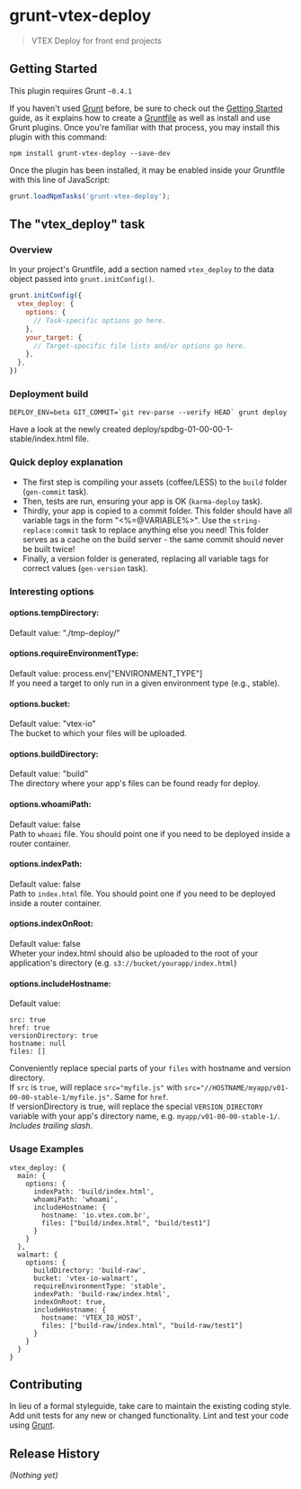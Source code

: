 # grunt-vtex-deploy

> VTEX Deploy for front end projects

## Getting Started
This plugin requires Grunt `~0.4.1`

If you haven't used [Grunt](http://gruntjs.com/) before, be sure to check out the [Getting Started](http://gruntjs.com/getting-started) guide, as it explains how to create a [Gruntfile](http://gruntjs.com/sample-gruntfile) as well as install and use Grunt plugins. Once you're familiar with that process, you may install this plugin with this command:

```shell
npm install grunt-vtex-deploy --save-dev
```

Once the plugin has been installed, it may be enabled inside your Gruntfile with this line of JavaScript:

```js
grunt.loadNpmTasks('grunt-vtex-deploy');
```

## The "vtex_deploy" task

### Overview
In your project's Gruntfile, add a section named `vtex_deploy` to the data object passed into `grunt.initConfig()`.

```js
grunt.initConfig({
  vtex_deploy: {
    options: {
      // Task-specific options go here.
    },
    your_target: {
      // Target-specific file lists and/or options go here.
    },
  },
})
```

### Deployment build

    DEPLOY_ENV=beta GIT_COMMIT=`git rev-parse --verify HEAD` grunt deploy

Have a look at the newly created deploy/spdbg-01-00-00-1-stable/index.html file.


### Quick deploy explanation

- The first step is compiling your assets (coffee/LESS) to the `build` folder (`gen-commit` task).
- Then, tests are run, ensuring your app is OK (`karma-deploy` task).
- Thirdly, your app is copied to a commit folder.
This folder should have all variable tags in the form "&lt;%=@VARIABLE%&gt;".
Use the `string-replace:commit` task to replace anything else you need!
This folder serves as a cache on the build server - the same commit should never be built twice!
- Finally, a version folder is generated, replacing all variable tags for correct values (`gen-version` task).

### Interesting options

#### options.tempDirectory:
Default value: "./tmp-deploy/"

#### options.requireEnvironmentType:
Default value: process.env["ENVIRONMENT_TYPE"]  
If you need a target to only run in a given environment type (e.g., stable).

#### options.bucket:
Default value: "vtex-io"  
The bucket to which your files will be uploaded.

#### options.buildDirectory:
Default value: "build"  
The directory where your app's files can be found ready for deploy.

#### options.whoamiPath:
Default value: false  
Path to `whoami` file. You should point one if you need to be deployed inside a router container.

#### options.indexPath:
Default value: false  
Path to `index.html` file. You should point one if you need to be deployed inside a router container.

#### options.indexOnRoot:
Default value: false  
Wheter your index.html should also be uploaded to the root of your application's directory (e.g. `s3://bucket/yourapp/index.html`)

#### options.includeHostname:
Default value:

    src: true
    href: true
    versionDirectory: true
    hostname: null
    files: []
  
Conveniently replace special parts of your `files` with hostname and version directory.  
If `src` is `true`, will replace `src="myfile.js"` with `src="//HOSTNAME/myapp/v01-00-00-stable-1/myfile.js"`. Same for `href`.  
If versionDirectory is true, will replace the special `VERSION_DIRECTORY` variable with your app's directory name, e.g. `myapp/v01-00-00-stable-1/`. *Includes trailing slash*.

### Usage Examples

    vtex_deploy: {
      main: {
        options: {
          indexPath: 'build/index.html',
          whoamiPath: 'whoami',
          includeHostname: {
            hostname: 'io.vtex.com.br',
            files: ["build/index.html", "build/test1"]
          }
        }
      },
      walmart: {
        options: {
          buildDirectory: 'build-raw',
          bucket: 'vtex-io-walmart',
          requireEnvironmentType: 'stable',
          indexPath: 'build-raw/index.html',
          indexOnRoot: true,
          includeHostname: {
            hostname: 'VTEX_IO_HOST',
            files: ["build-raw/index.html", "build-raw/test1"]
          }
        }
      }
    }

## Contributing
In lieu of a formal styleguide, take care to maintain the existing coding style. Add unit tests for any new or changed functionality. Lint and test your code using [Grunt](http://gruntjs.com/).

## Release History
_(Nothing yet)_
